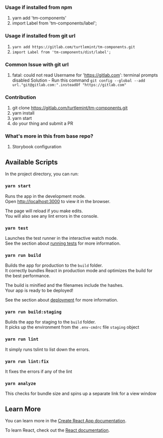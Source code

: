 ### Usage if installed from npm
1. yarn add 'tm-components'
2. import Label from 'tm-components/label';

### Usage if installed from git url

1. `yarn add https://gitlab.com/turtlemint/tm-components.git`
2. `import Label from 'tm-components/dist/label';`

### Common Issue with git url
1. fatal: could not read Username for 'https://gitlab.com': terminal prompts disabled
Solution - Run this command `git config --global --add url."git@gitlab.com:".insteadOf "https://gitlab.com"`

### Contribution

1. git clone https://gitlab.com/turtlemint/tm-components.git
2. yarn install
3. yarn start
4. do your thing and submit a PR


### What's more in this from base repo?

1. Storybook configuration

## Available Scripts

In the project directory, you can run:

### `yarn start`

Runs the app in the development mode.<br>
Open [http://localhost:3000](http://localhost:3000) to view it in the browser.

The page will reload if you make edits.<br>
You will also see any lint errors in the console.

### `yarn test`

Launches the test runner in the interactive watch mode.<br>
See the section about [running tests](https://facebook.github.io/create-react-app/docs/running-tests) for more information.

### `yarn run build`

Builds the app for production to the `build` folder.<br>
It correctly bundles React in production mode and optimizes the build for the best performance.

The build is minified and the filenames include the hashes.<br>
Your app is ready to be deployed!

See the section about [deployment](https://facebook.github.io/create-react-app/docs/deployment) for more information.


### `yarn run build:staging`

Builds the app for staging to the `build` folder. <br>
It picks up the environment from the `.env-cmdrc` file `staging` object

### `yarn run lint`

It simply runs tslint to list down the errors.

### `yarn run lint:fix`

It fixes the errors if any of the lint


### `yarn analyze`

This checks for bundle size and spins up a separate link for a view window

## Learn More

You can learn more in the [Create React App documentation](https://facebook.github.io/create-react-app/docs/getting-started).

To learn React, check out the [React documentation](https://reactjs.org/).